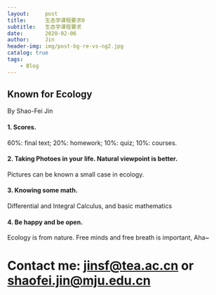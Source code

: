 ```yaml
---
layout:     post
title:      生态学课程要求0
subtitle:   生态学课程要求
date:       2020-02-06
author:     Jin
header-img: img/post-bg-re-vs-ng2.jpg
catalog: true
tags:
    - Blog
---
```




## Known for Ecology
By Shao-Fei Jin
#### 1. Scores.
60%: final text; 20%: homework; 10%: quiz; 10%: courses.
#### 2. Taking Photoes in your life. Natural viewpoint is better.
Pictures can be known a small case in ecology. 
#### 3. Knowing some math.
Differential and Integral Calculus, and basic mathematics
#### 4. Be happy and be open.
Ecology is from nature. Free minds and free breath is important, Aha~

# Contact me: jinsf@tea.ac.cn or shaofei.jin@mju.edu.cn
